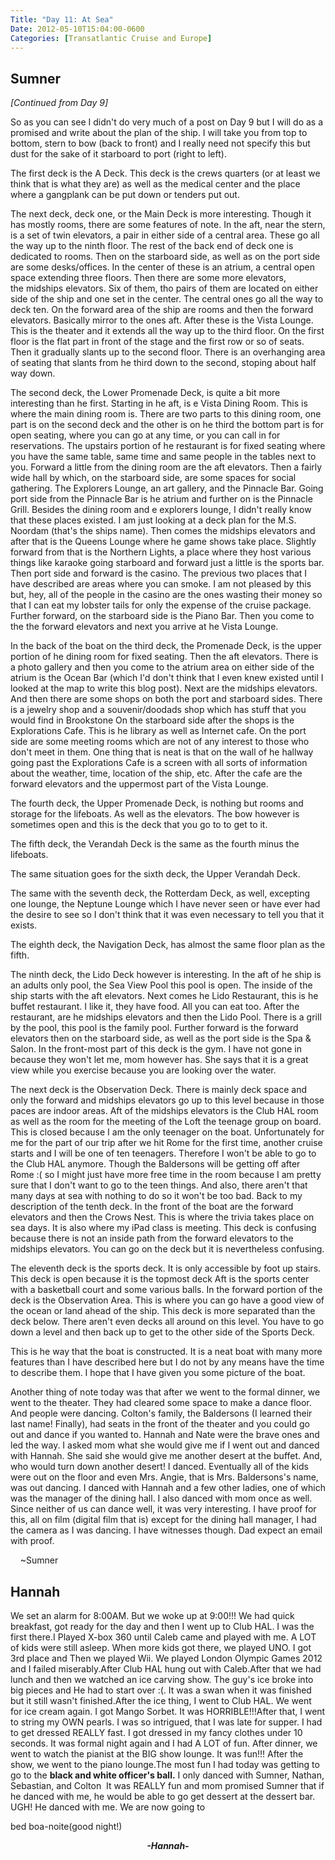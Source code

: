 ```yaml
---
Title: "Day 11: At Sea"
Date: 2012-05-10T15:04:00-0600
Categories: [Transatlantic Cruise and Europe]
---
```


## Sumner
*\[Continued from Day 9\]*

So as you can see I didn't do very much of a post on Day 9 but I will do
as a promised and write about the plan of the ship. I will take you from
top to bottom, stern to bow (back to front) and I really need not
specify this but dust for the sake of it starboard to port (right to
left).

The first deck is the A Deck. This deck is the crews quarters (or at
least we think that is what they are) as well as the medical center and
the place where a gangplank can be put down or tenders put out.

The next deck, deck one, or the Main Deck is more interesting. Though it
has mostly rooms, there are some features of note. In the aft, near the
stern, is a set of twin elevators, a pair in either side of a central
area. These go all the way up to the ninth floor. The rest of the back
end of deck one is dedicated to rooms. Then on the starboard side, as
well as on the port side are some desks/offices. In the center of these
is an atrium, a central open space extending three floors. Then there
are some more elevators, the midships elevators. Six of them, tho pairs
of them are located on either side of the ship and one set in the
center. The central ones go all the way to deck ten. On the forward area
of the ship are rooms and then the forward elevators. Basically mirror
to the ones aft. After these is the Vista Lounge. This is the theater
and it extends all the way up to the third floor. On the first floor is
the flat part in front of the stage and the first row or so of seats.
Then it gradually slants up to the second floor. There is an overhanging
area of seating that slants from he third down to the second, stoping
about half way down.

The second deck, the Lower Promenade Deck, is quite a bit more
interesting than he first. Starting in he aft, is e Vista Dining Room.
This is where the main dining room is. There are two parts to this
dining room, one part is on the second deck and the other is on he third
the bottom part is for open seating, where you can go at any time, or
you can call in for reservations. The upstairs portion of he restaurant
is for fixed seating where you have the same table, same time and same
people in the tables next to you. Forward a little from the dining room
are the aft elevators. Then a fairly wide hall by which, on the
starboard side, are some spaces for social gathering. The Explorers
Lounge, an art gallery, and the Pinnacle Bar. Going port side from the
Pinnacle Bar is he atrium and further on is the Pinnacle Grill. Besides
the dining room and e explorers lounge, I didn't really know that these
places existed. I am just looking at a deck plan for the M.S. Noordam
(that's the ships name). Then comes the midships elevators and after
that is the Queens Lounge where he game shows take place. Slightly
forward from that is the Northern Lights, a place where they host
various things like karaoke going starboard and forward just a little is
the sports bar. Then port side and forward is the casino. The previous
two places that I have described are areas where you can smoke. I am not
pleased by this but, hey, all of the people in the casino are the ones
wasting their money so that I can eat my lobster tails for only the
expense of the cruise package. Further forward, on the starboard side is
the Piano Bar. Then you come to the the forward elevators and next you
arrive at he Vista Lounge.

In the back of the boat on the third deck, the Promenade Deck, is the
upper portion of he dining room for fixed seating. Then the aft
elevators. There is a photo gallery and then you come to the atrium area
on either side of the atrium is the Ocean Bar (which I'd don't think
that I even knew existed until I looked at the map to write this blog
post). Next are the midships elevators. And then there are some shops on
both the port and starboard sides. There is a jewelry shop and a
souvenir/doodads shop which has stuff that you would find in Brookstone
On the starboard side after the shops is the Explorations Cafe. This is
he library as well as Internet cafe. On the port side are some meeting
rooms which are not of any interest to those who don't meet in them. One
thing that is neat is that on the wall of he hallway going past the
Explorations Cafe is a screen with all sorts of information about the
weather, time, location of the ship, etc. After the cafe are the forward
elevators and the uppermost part of the Vista Lounge.

The fourth deck, the Upper Promenade Deck, is nothing but rooms and
storage for the lifeboats. As well as the elevators. The bow however is
sometimes open and this is the deck that you go to to get to it.

The fifth deck, the Verandah Deck is the same as the fourth minus the
lifeboats.

The same situation goes for the sixth deck, the Upper Verandah Deck.

The same with the seventh deck, the Rotterdam Deck, as well, excepting
one lounge, the Neptune Lounge which I have never seen or have ever had
the desire to see so I don't think that it was even necessary to tell
you that it exists.

The eighth deck, the Navigation Deck, has almost the same floor plan as
the fifth.

The ninth deck, the Lido Deck however is interesting. In the aft of he
ship is an adults only pool, the Sea View Pool this pool is open. The
inside of the ship starts with the aft elevators. Next comes he Lido
Restaurant, this is he buffet restaurant. I like it, they have food. All
you can eat too. After the restaurant, are he midships elevators and
then the Lido Pool. There is a grill by the pool, this pool is the
family pool. Further forward is the forward elevators then on the
starboard side, as well as the port side is the Spa & Salon. In
the front-most part of this deck is the gym. I have not gone in because
they won't let me, mom however has. She says that it is a great view
while you exercise because you are looking over the water.

The next deck is the Observation Deck. There is mainly deck space and
only the forward and midships elevators go up to this level because in
those paces are indoor areas. Aft of the midships elevators is the Club
HAL room as well as the room for the meeting of the Loft the teenage
group on board. This is closed because I am the only teenager on the
boat. Unfortunately for me for the part of our trip after we hit Rome
for the first time, another cruise starts and I will be one of ten
teenagers. Therefore I won't be able to go to the Club HAL anymore.
Though the Baldersons will be getting off after Rome :( so I might just
have more free time in the room because I am pretty sure that I don't
want to go to the teen things. And also, there aren't that many days at
sea with nothing to do so it won't be too bad. Back to my description of
the tenth deck. In the front of the boat are the forward elevators and
then the Crows Nest. This is where the trivia takes place on sea days.
It is also where my iPad class is meeting. This deck is confusing
because there is not an inside path from the forward elevators to the
midships elevators. You can go on the deck but it is nevertheless
confusing.

The eleventh deck is the sports deck. It is only accessible by foot up
stairs. This deck is open because it is the topmost deck Aft is the
sports center with a basketball court and some various balls. In the
forward portion of the deck is the Observation Area. This is where you
can go have a good view of the ocean or land ahead of the ship. This
deck is more separated than the deck below. There aren't even decks all
around on this level. You have to go down a level and then back up to
get to the other side of the Sports Deck.

This is he way that the boat is constructed. It is a neat boat with many
more features than I have described here but I do not by any means have
the time to describe them. I hope that I have given you some picture of
the boat.

Another thing of note today was that after we went to the formal dinner,
we went to the theater. They had cleared some space to make a dance
floor. And people were dancing. Colton's family, the Baldersons (I
learned their last name! Finally), had seats in the front of the theater
and you could go out and dance if you wanted to. Hannah and Nate were
the brave ones and led the way. I asked mom what she would give me if I
went out and danced with Hannah. She said she would give me another
desert at the buffet. And, who would turn down another desert! I danced.
Eventually all of the kids were out on the floor and even Mrs. Angie,
that is Mrs. Baldersons's name, was out dancing. I danced with Hannah
and a few other ladies, one of which was the manager of the dining hall.
I also danced with mom once as well. Since neither of us can dance well,
it was very interesting. I have proof for this, all on film (digital
film that is) except for the dining hall manager, I had the camera as I
was dancing. I have witnesses though. Dad expect an email with proof.

    \~Sumner

## Hannah

We set an alarm for 8:00AM. But we woke up at 9:00!!! We had quick
breakfast, got ready for the day and then I went up to Club HAL. I was
the first there.I Played X-box 360 until Caleb came and played with me.
A LOT of kids were still asleep. When more kids got there, we played
UNO. I got 3rd place and Then we played Wii. We played London Olympic
Games 2012 and I failed miserably.After Club HAL hung out with
Caleb.After that we had lunch and then we watched an ice carving show.
The guy's ice broke into big pieces and He had to start over :(. It was
a swan when it was finished but it still wasn't finished.After the ice
thing, I went to Club HAL. We went for ice cream again. I got Mango
Sorbet. It was HORRIBLE!!!After that, I went to string my OWN pearls. I
was so intrigued, that I was late for supper. I had to get dressed
REALLY fast. I got dressed in my fancy clothes under 10 seconds. It was
formal night again and I had A LOT of fun. After dinner, we went to
watch the pianist at the BIG show lounge. It was fun!!! After the show,
we went to the piano lounge.The most fun I had today was getting to go
to the **black and white officer's ball.** I only danced with Sumner,
Nathan, Sebastian, and Colton  It was REALLY fun and mom promised Sumner
that if he danced with me, he would be able to go get dessert at the
dessert bar. UGH! He danced with me. We are now going to

bed boa-noite(good night!)  


<div align="CENTER">

***-Hannah-***

</div>
